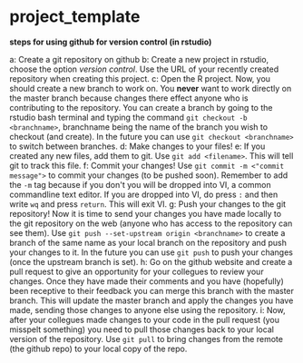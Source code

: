 # project_template

__steps for using github for version control (in rstudio)__

a: Create a git repository on github
b: Create a new project in rstudio, choose the option *version control*. Use the URL of your recently created repository when creating this project.
c: Open the R project. Now, you should create a new branch to work on. You __never__ want to work directly on the master branch because changes there effect anyone who is contributing to the repository. You can create a branch by going to the rstudio bash terminal and typing the command `git checkout -b <branchname>`, branchname being the name of the branch you wish to checkout (and create). In the future you can use `git checkout <branchname>` to switch between branches.
d: Make changes to your files!
e: If you created any new files, add them to git. Use `git add <filename>`. This will tell git to track this file.
f: Commit your changes! Use `git commit -m <"commit message">` to commit your changes (to be pushed soon). Remember to add the `-m` tag because if you don't you will be dropped into VI, a common commandline text editor. If you are dropped into VI, do press `:` and then write `wq` and press `return`. This will exit VI.
g: Push your changes to the git repository! Now it is time to send your changes you have made locally to the git repository on the web (anyone who has access to the repository can see them). Use `git push --set-upstream origin <branchname>` to create a branch of the same name as your local branch on the repository and push your changes to it. In the future you can use `git push` to push your changes (once the upstream branch is set).
h: Go on the github website and create a pull request to give an opportunity for your collegues to review your changes. Once they have made their comments and you have (hopefully) been receptive to their feedback you can merge this branch with the master branch. This will update the master branch and apply the changes you have made, sending those changes to anyone else using the repository.
i: Now, after your collegues made changes to your code in the pull request (you misspelt something) you need to pull those changes back to your local version of the repository. Use `git pull` to bring changes from the remote (the github repo) to your local copy of the repo.
